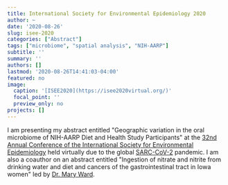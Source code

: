 ```yaml
---
title: International Society for Environmental Epidemiology 2020
author: ~
date: '2020-08-26'
slug: isee-2020
categories: ["Abstract"]
tags: ["microbiome", "spatial analysis", "NIH-AARP"]
subtitle: ''
summary: ''
authors: []
lastmod: '2020-08-26T14:41:03-04:00'
featured: no
image:
  caption: '[ISEE2020](https://isee2020virtual.org/)'
  focal_point: ''
  preview_only: no
projects: []
---
```


I am presenting my abstract entitled "Geographic variation in the oral microbiome of NIH-AARP Diet and Health Study Participants" at the [32nd Annual Conference of the International Society for Environmental Epidemiology](https://isee2020virtual.org/) held virtually due to the global [SARC-CoV-2](https://www.cdc.gov/coronavirus/2019-ncov/index.html) pandemic. I am also a coauthor on an abstract entitled "Ingestion of nitrate and nitrite from drinking water and diet and cancers of the gastrointestinal tract in Iowa women" led by [Dr. Mary Ward](https://dceg.cancer.gov/about/staff-directory/ward-mary).